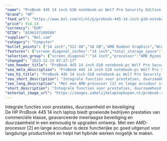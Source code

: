 ```yaml
---
"name": "ProBook 445 14 inch G10 notebook-pc Wolf Pro Security Edition, 14\", Windows 11 Pro, AMD Ryzen™ 5, 16GB RAM, 512GB SSD, FHD"
"brand": "HP"
"feed_url": "https://www.bol.com/nl/nl/p/probook-445-14-inch-g10-notebook-pc-wolf-pro-security-edition-14-windows-11-pro-amd-ryzen-5-16gb-ram-512gb-ssd-fhd/9300000149930554"
"price": 914.14
"currency": "EUR"
"GTIN": "0196337189508"
"supplier": "Bol.com"
"category": "Computer"
"bullet_points": ["14 inch","512 GB","16 GB","AMD Radeon Graphics","Windows"]
"features": {"screen_diagonal_inches":"14 inch","total_storage_space":"512 GB","memory_size":"16 GB","graphics_card":"AMD Radeon Graphics","operating_system":"Windows"}
"selection_group": {"screen_diagonal":"14 inch","processor":"AMD Ryzen 5","changed_price_past_3_days":false,"product_family":"Probook"}
"changed": "2023-12-13 07:27:17"
"seo_header_title": "ProBook 445 14 inch G10 notebook-pc Wolf Pro Security Edition, 14\", Windows 11 Pro, AMD Ryzen™ 5, 16GB RAM, 512GB SSD, FHD"
"seo_meta_description": "ProBook 445 14 inch G10 notebook-pc Wolf Pro Security Edition, 14\", Windows 11 Pro, AMD Ryzen™ 5, 16GB RAM, 512GB SSD, FHD"
"seo_h1_title": "ProBook 445 14 inch G10 notebook-pc Wolf Pro Security Edition, 14\", Windows 11 Pro, AMD Ryzen™ 5, 16GB RAM, 512GB SSD, FHD"
"seo_short_description": "Integrale functies voor prestaties, duurzaamheid en beveiliging <br />De HP ProBook 445 14 inch laptop biedt groeiende bedrijven prestaties van commerciële klasse, geavanceerde meerlaagse beveiliging en duurzaamheid in een eenvoudig te upgraden ontwerp."
"seo_long_description": "Met een AMD-processor [2] en lange accuduur is deze functierijke pc goed uitgerust voor langdurige productiviteit en helpt het hybride werken mogelijk te maken."
"short_description": "Integrale functies voor prestaties, duurzaamheid en beveiliging De HP ProBook 445 14 inch laptop biedt groeiende bedrijven prestaties van commerciële klasse, geavanceerde meerlaagse beveiliging en duurzaamheid in een eenvoudig te upgraden ontwerp. Met een AMD-processor [2] en lange accuduur is deze functierijke pc goed uitgerust voor langdurige productiviteit en helpt het hybride werken mogelijk te maken."
"external_image_url": "https://images.zakelijkelaptopkopen.nl/probook-445-14-inch-g10-notebook-pc-wolf-pro-security-edition-14-windows-11-pro-amd-ryzen-5-16gb-ram-512gb-ssd-fhd.webp"
---
```


Integrale functies voor prestaties, duurzaamheid en beveiliging <br />De HP ProBook 445 14 inch laptop biedt groeiende bedrijven prestaties van commerciële klasse, geavanceerde meerlaagse beveiliging en duurzaamheid in een eenvoudig te upgraden ontwerp. Met een AMD-processor [2] en lange accuduur is deze functierijke pc goed uitgerust voor langdurige productiviteit en helpt het hybride werken mogelijk te maken.